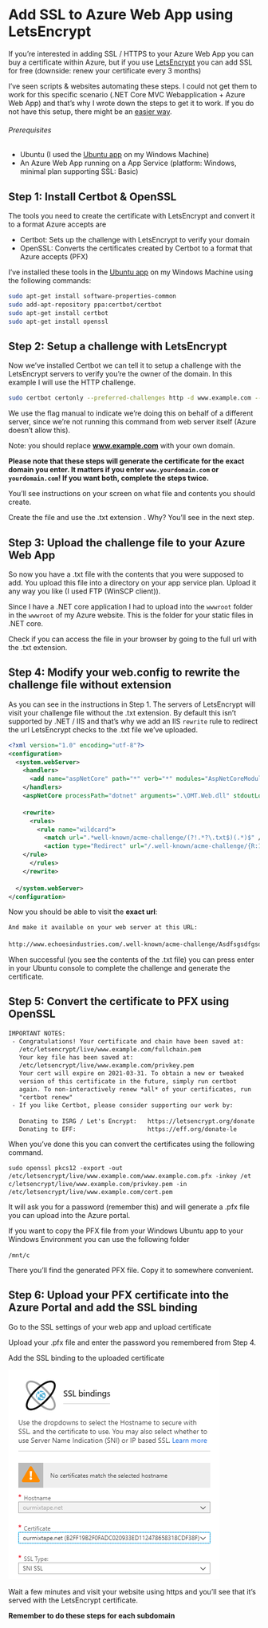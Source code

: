 # Add SSL to Azure Web App using LetsEncrypt

If you’re interested in adding SSL / HTTPS to your Azure Web App you can buy a certificate within Azure, but if you use [LetsEncrypt](https://letsencrypt.org/) you can add SSL for free (downside: renew your certificate every 3 months)

I’ve seen scripts & websites automating these steps. I could not get them to work for this specific scenario (.NET Core MVC Webapplication + Azure Web App) and that’s why I wrote down the steps to get it to work. If you do not have this setup, there might be an [easier way](https://letsencrypt.org/docs/client-options/).

###### Prerequisites
- Ubuntu (I used the [Ubuntu app](https://www.microsoft.com/en-us/p/ubuntu/9nblggh4msv6) on my Windows Machine)
- An Azure Web App running on a App Service (platform: Windows, minimal plan supporting SSL: Basic)

## Step 1: Install Certbot & OpenSSL

The tools you need to create the certificate with LetsEncrypt and convert it to a format Azure accepts are

- Certbot: Sets up the challenge with LetsEncrypt to verify your domain
- OpenSSL: Converts the certificates created by Certbot to a format that Azure accepts (PFX)

I’ve installed these tools in the [Ubuntu app](https://www.microsoft.com/en-us/p/ubuntu/9nblggh4msv6) on my Windows Machine using the following commands:

```bash
sudo apt-get install software-properties-common
sudo add-apt-repository ppa:certbot/certbot
sudo apt-get install certbot
sudo apt-get install openssl
```

## Step 2: Setup a challenge with LetsEncrypt

Now we’ve installed Certbot we can tell it to setup a challenge with the LetsEncrypt servers to verify you’re the owner of the domain. In this example I will use the HTTP challenge.

```bash
sudo certbot certonly --preferred-challenges http -d www.example.com --manual
```

We use the flag manual to indicate we’re doing this on behalf of a different server, since we’re not running this command from web server itself (Azure doesn’t allow this).

Note: you should replace **www.example.com** with your own domain.

**Please note that these steps will generate the certificate for the exact domain you enter. It matters if you enter `www.yourdomain.com` or `yourdomain.com`! If you want both, complete the steps twice.**

You’ll see instructions on your screen on what file and contents you should create.

Create the file and use the .txt extension . Why? You’ll see in the next step.

## Step 3: Upload the challenge file to your Azure Web App

So now you have a .txt file with the contents that you were supposed to add. You upload this file into a directory on your app service plan. Upload it any way you like (I used FTP (WinSCP client)).

Since I have a .NET core application I had to upload into the `wwwroot` folder in the `wwwroot` of my Azure website. This is the folder for your static files in .NET core.

Check if you can access the file in your browser by going to the full url with the .txt extension.

## Step 4: Modify your web.config to rewrite the challenge file without extension

As you can see in the instructions in Step 1. The servers of LetsEncrypt will visit your challenge file without the .txt extension. By default this isn’t supported by .NET / IIS and that’s why we add an IIS `rewrite` rule to redirect the url LetsEncrypt checks to the .txt file we’ve uploaded.

```xml
<?xml version="1.0" encoding="utf-8"?>
<configuration>
  <system.webServer>
    <handlers>
      <add name="aspNetCore" path="*" verb="*" modules="AspNetCoreModule" resourceType="Unspecified" />
    </handlers>
    <aspNetCore processPath="dotnet" arguments=".\OMT.Web.dll" stdoutLogEnabled="false" stdoutLogFile=".\logs\stdout" />
	
    <rewrite> 
      <rules> 
        <rule name="wildcard"> 
          <match url=".*well-known/acme-challenge/(?!.*?\.txt$)(.*)$" /> 
          <action type="Redirect" url="/.well-known/acme-challenge/{R:1}.txt" /> 
	</rule> 
      </rules> 
    </rewrite>
	
  </system.webServer>
</configuration>
```

Now you should be able to visit the **exact url**:

```bash
And make it available on your web server at this URL:

http://www.echoesindustries.com/.well-known/acme-challenge/Asdfsgsdfgsdfg34523adf234
```

When successful (you see the contents of the .txt file) you can press enter in your Ubuntu console to complete the challenge and generate the certificate.

## Step 5: Convert the certificate to PFX using OpenSSL

```
IMPORTANT NOTES:
 - Congratulations! Your certificate and chain have been saved at:
   /etc/letsencrypt/live/www.example.com/fullchain.pem
   Your key file has been saved at:
   /etc/letsencrypt/live/www.example.com/privkey.pem
   Your cert will expire on 2021-03-31. To obtain a new or tweaked
   version of this certificate in the future, simply run certbot
   again. To non-interactively renew *all* of your certificates, run
   "certbot renew"
 - If you like Certbot, please consider supporting our work by:

   Donating to ISRG / Let's Encrypt:   https://letsencrypt.org/donate
   Donating to EFF:                    https://eff.org/donate-le
```

When you’ve done this you can convert the certificates using the following command.

```
sudo openssl pkcs12 -export -out /etc/letsencrypt/live/www.example.com/www.example.com.pfx -inkey /et c/letsencrypt/live/www.example.com/privkey.pem -in /etc/letsencrypt/live/www.example.com/cert.pem
```

It will ask you for a password (remember this) and will generate a .pfx file you can upload into the Azure portal.

If you want to copy the PFX file from your Windows Ubuntu app to your Windows Environment you can use the following folder

`/mnt/c`

There you’ll find the generated PFX file. Copy it to somewhere convenient.

## Step 6: Upload your PFX certificate into the Azure Portal and add the SSL binding

Go to the SSL settings of your web app and upload certificate

Upload your .pfx file and enter the password you remembered from Step 4.

Add the SSL binding to the uploaded certificate

![SSL Bindings](./Resources/SSL_Bindings.png "SSL Bindings")

Wait a few minutes and visit your website using https and you’ll see that it’s served with the LetsEncrypt certificate.

**Remember to do these steps for each subdomain**
